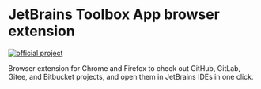 # JetBrains Toolbox App browser extension

[![official project](https://jb.gg/badges/official.svg)](https://confluence.jetbrains.com/display/ALL/JetBrains+on+GitHub)

Browser extension for Chrome and Firefox to check out GitHub, GitLab, Gitee, and Bitbucket projects, and open them in JetBrains IDEs in one click.
